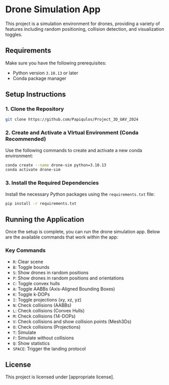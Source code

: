 # Drone Simulation App

This project is a simulation environment for drones, providing a variety of features including random positioning, collision detection, and visualization toggles.

## Requirements

Make sure you have the following prerequisites:

- Python version `3.10.13` or later
- Conda package manager

## Setup Instructions

### 1. Clone the Repository

```bash
git clone https://github.com/Papiqulos/Project_3D_UAV_2024
```

### 2. Create and Activate a VIrtual Environment (Conda Recommended)

Use the following commands to create and activate a new conda environment:

```bash
conda create --name drone-sim python=3.10.13
conda activate drone-sim
```

### 3. Install the Required Dependencies

Install the necessary Python packages using the `requirements.txt` file:

```bash
pip install -r requirements.txt
```

## Running the Application

Once the setup is complete, you can run the drone simulation app. Below are the available commands that work within the app:

### Key Commands

- `R`: Clear scene
- `B`: Toggle bounds
- `S`: Show drones in random positions
- `P`: Show drones in random positions and orientations
- `C`: Toggle convex hulls
- `A`: Toggle AABBs (Axis-Aligned Bounding Boxes)
- `K`: Toggle k-DOPs
- `I`: Toggle projections (xy, xz, yz)
- `N`: Check collisions (AABBs)
- `L`: Check collisions (Convex Hulls)
- `M`: Check collisions (14-DOPs)
- `V`: Check collisions and show collision points (Mesh3Ds)
- `O`: Check collisions (Projections)
- `T`: Simulate
- `F`: Simulate without collisions
- `Q`: Show statistics
- `SPACE`: Trigger the landing protocol

## License

This project is licensed under [appropriate license].

